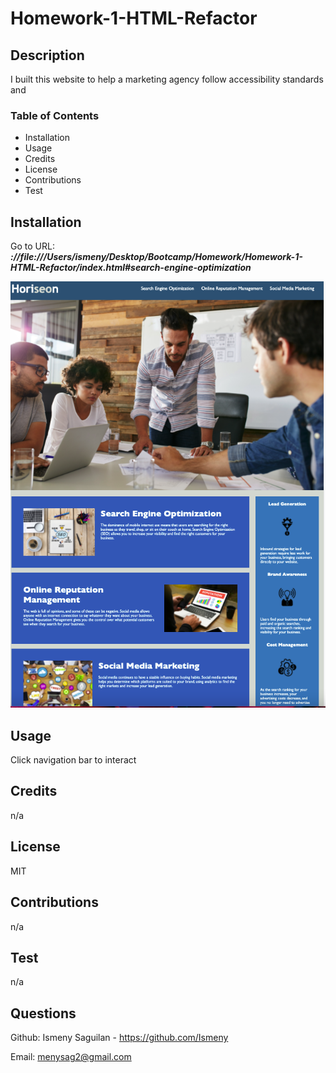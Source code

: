 # Homework-1-HTML-Refactor

## Description
I built this website to help a marketing agency follow accessibility standards and 

### Table of Contents 
* Installation
* Usage
* Credits
* License
* Contributions
* Test

## Installation
Go to URL: ***://file:///Users/ismeny/Desktop/Bootcamp/Homework/Homework-1-HTML-Refactor/index.html#search-engine-optimization***




![plot](screen-shot.png)


## Usage
Click navigation bar to interact

## Credits
n/a
## License
MIT

## Contributions
n/a
## Test
n/a
## Questions
Github: Ismeny Saguilan - https://github.com/Ismeny 



Email: menysag2@gmail.com




